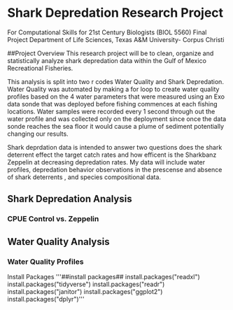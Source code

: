 # Shark Depredation Research Project
For Computational Skills for 21st Century Biologists (BIOL 5560) Final Project
Department of Life Sciences, Texas A&M University- Corpus Christi

##Project Overview
This research project will be to clean, organize and statistically analyze shark depredation data within the Gulf of Mexico Recreational Fisheries. 

This analysis is split into two r codes Water Quality and Shark Depredation. Water Quality was automated by making a for loop to create water quality profiles based on the 4 water parameters that were measured using an Exo data sonde that was deployed before fishing commences at each fishing locations. Water samples were recorded every 1 second through out the water profile and was collected only on the deployment since once the data sonde reaches the sea floor it would cause a plume of sediment potentially changing our results. 

Shark deprdation data is intended to answer two questions does the shark deterrent effect the target catch rates and how efficent is the Sharkbanz Zeppelin at decreasing depredation rates. 
My data will include water profiles, depredation behavior observations in the prescense and absence of shark deterrents , and species compositional data.

## Shark Depredation Analysis
### CPUE Control vs. Zeppelin
## Water Quality Analysis
### Water Quality Profiles
Install Packages
'''##install packages##
install.packages("readxl")
install.packages("tidyverse")
install.packages("readr")
install.packages("janitor")
install.packages("ggplot2")
install.packages("dplyr")'''
